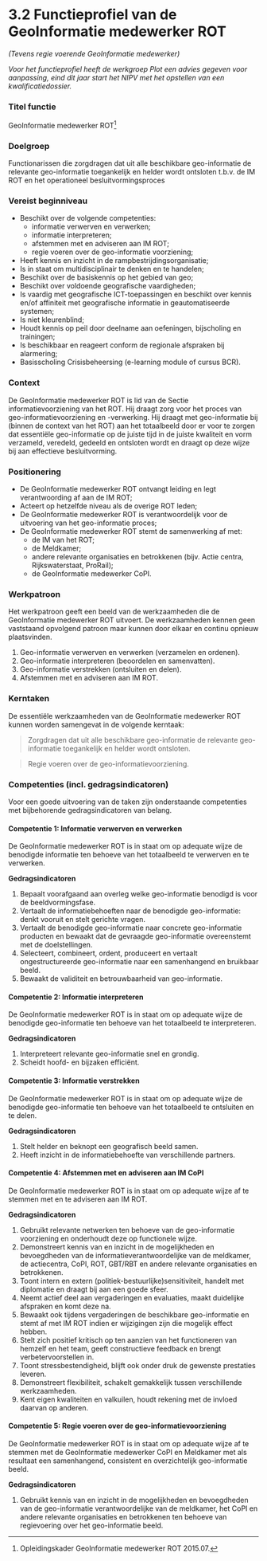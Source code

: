 # 3.2 Functieprofiel van de GeoInformatie medewerker ROT
_(Tevens regie voerende GeoInformatie medewerker)_


_Voor het functieprofiel heeft de werkgroep Plot een advies gegeven voor aanpassing, eind dit jaar start het NIPV met het opstellen van een kwalificatiedossier._

### Titel functie

GeoInformatie medewerker ROT[^7]

### Doelgroep
Functionarissen die zorgdragen dat uit alle beschikbare geo-informatie de relevante geo-informatie toegankelijk en helder wordt ontsloten t.b.v. de IM ROT en het operationeel besluitvormingsproces

### Vereist beginniveau
- Beschikt over de volgende competenties:
  - informatie verwerven en verwerken;
  - informatie interpreteren;
  - afstemmen met en adviseren aan IM ROT;
  - regie voeren over de geo-informatie voorziening;
- Heeft kennis en inzicht in de rampbestrijdingsorganisatie;
- Is in staat om multidisciplinair te denken en te handelen;
- Beschikt over de basiskennis op het gebied van geo;
- Beschikt over voldoende geografische vaardigheden;
- Is vaardig met geografische ICT-toepassingen en beschikt over kennis en/of affiniteit
met geografische informatie in geautomatiseerde systemen;
- Is niet kleurenblind;
- Houdt kennis op peil door deelname aan oefeningen, bijscholing en trainingen;
- Is beschikbaar en reageert conform de regionale afspraken bij alarmering;
- Basisscholing Crisisbeheersing (e-learning module of cursus BCR).

### Context

De GeoInformatie medewerker ROT is lid van de Sectie informatievoorziening van het ROT. Hij draagt zorg voor het proces van geo-informatievoorziening en -verwerking. Hij draagt met geo-informatie bij (binnen de context van het ROT) aan het totaalbeeld door er voor te zorgen dat essentiële geo-informatie op de juiste tijd in de juiste kwaliteit en vorm verzameld, veredeld, gedeeld en ontsloten wordt en draagt op deze wijze bij aan effectieve besluitvorming.

### Positionering

- De GeoInformatie medewerker ROT ontvangt leiding en legt verantwoording af aan de IM ROT;
- Acteert op hetzelfde niveau als de overige ROT leden;
- De GeoInformatie medewerker ROT is verantwoordelijk voor de uitvoering van het geo-informatie proces;
- De GeoInformatie medewerker ROT stemt de samenwerking af met:
  - de IM van het ROT;
  - de Meldkamer;
  - andere relevante organisaties en betrokkenen (bijv. Actie centra,    Rijkswaterstaat, ProRail);
  - de GeoInformatie medewerker CoPI.

### Werkpatroon

Het werkpatroon geeft een beeld van de werkzaamheden die de GeoInformatie medewerker ROT uitvoert. De werkzaamheden kennen geen vaststaand opvolgend patroon maar kunnen door elkaar en continu opnieuw plaatsvinden.

1. Geo-informatie verwerven en verwerken (verzamelen en ordenen).
2. Geo-informatie interpreteren (beoordelen en samenvatten).
3. Geo-informatie verstrekken (ontsluiten en delen).
4. Afstemmen met en adviseren aan IM ROT.

### Kerntaken

De essentiële werkzaamheden van de GeoInformatie medewerker ROT kunnen worden samengevat in de volgende kerntaak:

> Zorgdragen dat uit alle beschikbare geo-informatie de relevante geo-informatie toegankelijk en helder wordt ontsloten.

> Regie voeren over de geo-informatievoorziening.

### Competenties (incl. gedragsindicatoren)

Voor een goede uitvoering van de taken zijn onderstaande competenties met
bijbehorende gedragsindicatoren van belang.

#### Competentie 1: Informatie verwerven en verwerken

De GeoInformatie medewerker ROT is in staat om op adequate wijze de benodigde
informatie ten behoeve van het totaalbeeld te verwerven en te verwerken.

**Gedragsindicatoren**

1. Bepaalt voorafgaand aan overleg welke geo-informatie benodigd is voor de beeldvormingsfase.
2. Vertaalt de informatiebehoeften naar de benodigde geo-informatie: denkt vooruit en stelt gerichte vragen.
3. Vertaalt de benodigde geo-informatie naar concrete geo-informatie producten en bewaakt dat de gevraagde geo-informatie overeenstemt met de doelstellingen.
4. Selecteert, combineert, ordent, produceert en vertaalt ongestructureerde geo-informatie naar een samenhangend en bruikbaar beeld.
5. Bewaakt de validiteit en betrouwbaarheid van geo-informatie.

#### Competentie 2: Informatie interpreteren

De GeoInformatie medewerker ROT is in staat om op adequate wijze de benodigde geo-informatie ten behoeve van het totaalbeeld te interpreteren.

**Gedragsindicatoren**
1. Interpreteert relevante geo-informatie snel en grondig.
2. Scheidt hoofd- en bijzaken efficiënt.

#### Competentie 3: Informatie verstrekken

De GeoInformatie medewerker ROT is in staat om op adequate wijze de benodigde geo-informatie ten behoeve van het totaalbeeld te ontsluiten en te delen.

**Gedragsindicatoren**
1. Stelt helder en beknopt een geografisch beeld samen.
2. Heeft inzicht in de informatiebehoefte van verschillende partners.

#### Competentie 4: Afstemmen met en adviseren aan IM CoPI

De GeoInformatie medewerker ROT is in staat om op adequate wijze af te stemmen met en te adviseren aan IM ROT.

**Gedragsindicatoren**
1. Gebruikt relevante netwerken ten behoeve van de geo-informatie voorziening en onderhoudt deze op functionele wijze.
2. Demonstreert kennis van en inzicht in de mogelijkheden en bevoegdheden van de informatieverantwoordelijke van de meldkamer, de actiecentra, CoPI, ROT, GBT/RBT en andere relevante organisaties en betrokkenen.
3. Toont intern en extern (politiek-bestuurlijke)sensitiviteit, handelt met diplomatie en draagt bij aan een goede sfeer.
4. Neemt actief deel aan vergaderingen en evaluaties, maakt duidelijke afspraken en komt deze na.
5. Bewaakt ook tijdens vergaderingen de beschikbare geo-informatie en stemt af met IM ROT indien er wijzigingen zijn die mogelijk effect hebben.
6. Stelt zich positief kritisch op ten aanzien van het functioneren van hemzelf en het team, geeft constructieve feedback en brengt verbetervoorstellen in.
7. Toont stressbestendigheid, blijft ook onder druk de gewenste prestaties leveren.
8. Demonstreert flexibiliteit, schakelt gemakkelijk tussen verschillende werkzaamheden.
9. Kent eigen kwaliteiten en valkuilen, houdt rekening met de invloed daarvan op anderen.

#### Competentie 5: Regie voeren over de geo-informatievoorziening

De GeoInformatie medewerker ROT is in staat om op adequate wijze af te stemmen met de GeoInformatie medewerker CoPI en Meldkamer met als resultaat een samenhangend, consistent en overzichtelijk geo-informatie beeld.

**Gedragsindicatoren**
1. Gebruikt kennis van en inzicht in de mogelijkheden en bevoegdheden van de geo-informatie verantwoordelijke van de meldkamer, het CoPI en andere relevante organisaties en betrokkenen ten behoeve van regievoering over het geo-informatie beeld.

[^7]: Opleidingskader GeoInformatie medewerker ROT 2015.07.
